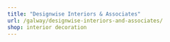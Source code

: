 ```yaml
---
title: "Designwise Interiors & Associates"
url: /galway/designwise-interiors-and-associates/
shop: interior decoration
---
```

